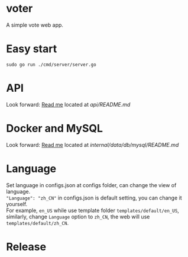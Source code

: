 # voter
A simple vote web app.

# Easy start
```
sudo go run ./cmd/server/server.go
```

# API
Look forward: [Read me](api/README.md) located at *api/README.md*

# Docker and MySQL
Look forward: [Read me](internal/data/db/mysql/README.md) located at *internal/data/db/mysql/README.md*

# Language
Set language in configs.json at configs folder, can change the view of language.  
`"Language": "zh_CN"` in configs.json is default setting, you can change it yourself.  
For example, `en_US` while use template folder `templates/default/en_US`, similarly, change `Language` option to `zh_CN`, the web will use `templates/default/zh_CN`.

# Release

